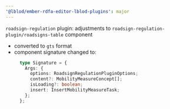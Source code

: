 ```yaml
---
'@lblod/ember-rdfa-editor-lblod-plugins': major
---
```


`roadsign-regulation` plugin: adjustments to `roadsign-regulation-plugin/roadsigns-table` component
- converted to `gts` format
- component signature changed to:
  ```ts
    type Signature = {
      Args: {
        options: RoadsignRegulationPluginOptions;
        content?: MobilityMeasureConcept[];
        isLoading?: boolean;
        insert: InsertMobilityMeasureTask;
      };
    };
  ```
